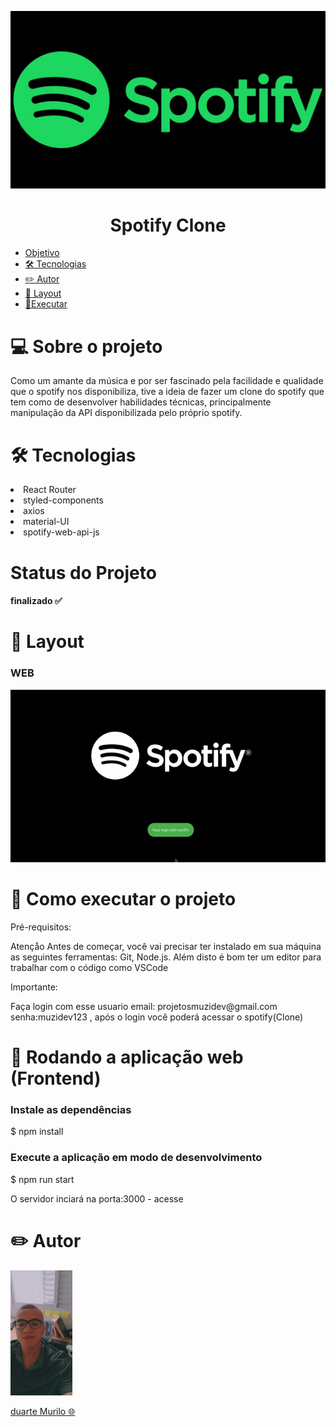 <p align="center">
 <img widht = '700' alt="Perfil" src = "./src/Assents/Spotify-Logotipo.jpeg"/>
</p>

<h1 align="center">Spotify Clone</h1>

 <ul >
  <li><a href="#objetivo">Objetivo</a></li>
  <li><a href="#tec"> 🛠  Tecnologias</a></li>
  <li><a href="#autor">✏️ Autor</a></li>
  <li><a href="#web">🎨 Layout</a></li>
  <li><a href="#executar">🚀Executar</a></li>
 </ul>

<h1>💻  Sobre o projeto</h1>

<p>Como um amante da música e por ser fascinado pela facilidade e qualidade que o spotify nos disponibiliza, tive a ideia de fazer um clone do spotify que tem como de desenvolver habilidades técnicas, principalmente manipulação da API disponibilizada pelo próprio spotify.</p>

<h1 id = 'tec'>🛠 Tecnologias </h1
  
<ul>
  <li>React Router</li>
  <li>styled-components</li>
  <li>axios</li>
  <li>material-UI</li>
  <li>spotify-web-api-js</li>
</ul> 

<h1>Status do Projeto</h1>

<h4>finalizado ✅ </h4>

<h1 id = 'Web'>🎨 Layout</h1>
<h3>WEB</h3>

<p align="center">
 <img widht = '500'  src = "./src/Assents/gravacaotelaGif.gif"/>
</p>

<h1 id= 'executar'>🚀  Como executar o projeto</h1>

<p>Pré-requisitos:</p>

<p>Atençåo Antes de começar, você vai precisar ter instalado em sua máquina as seguintes ferramentas: Git, Node.js. Além disto é bom ter um editor para trabalhar com o código como VSCode</p>


<p>Importante:</p>
<p> Faça login com esse usuario email: projetosmuzidev@gmail.com senha:muzidev123 , após o login você poderá acessar o spotify(Clone)</p>
 



<h1>🧭 Rodando a aplicação web (Frontend)</h1>

<h3>Instale as dependências</h3>

\$ npm install

<h3>Execute a aplicação em modo de desenvolvimento</h3>

\$ npm run start

<p>O servidor inciará na porta:3000 - acesse <http://localhost:3000></p>

<h1 id = 'autor'>✏️ Autor</h1>

<img  widht = '300' height = '200' alt="Perfil" src = "./src/Assents/PerfilPhoto.jpeg"/>
                                                                                                              
<a href="https://github.com/Duartemurilo">duarte Murilo 🌐</a></td>
